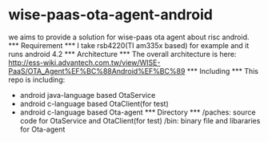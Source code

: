 # wise-paas-ota-agent-android
we aims to provide a solution for wise-paas ota agent about risc android.
*** Requirement ***
I take rsb4220(TI am335x based) for example and it runs android 4.2
*** Architecture ***
The overall architecture is here:
http://ess-wiki.advantech.com.tw/view/WISE-PaaS/OTA_Agent%EF%BC%88Android%EF%BC%89
*** Including ***
This repo is including:
* android java-language based OtaService
* android c-language based OtaClient(for test)
* android c-language based Ota-agent
*** Directory ***
/paches:
source code for OtaService and OtaClient(for test)
/bin:
binary file and libararies for Ota-agent
